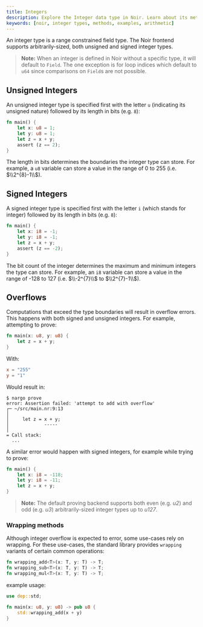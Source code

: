 ```yaml
---
title: Integers
description: Explore the Integer data type in Noir. Learn about its methods, see real-world examples, and grasp how to efficiently use Integers in your Noir code.
keywords: [noir, integer types, methods, examples, arithmetic]
---
```


An integer type is a range constrained field type. The Noir frontend supports arbitrarily-sized, both unsigned and signed integer types.

> **Note:** When an integer is defined in Noir without a specific type, it will default to `Field`. The one exception is for loop indices which default to `u64` since comparisons on `Field`s are not possible.

## Unsigned Integers

An unsigned integer type is specified first with the letter `u` (indicating its unsigned nature) followed by its length in bits (e.g. `8`):

```rust
fn main() {
    let x: u8 = 1;
    let y: u8 = 1;
    let z = x + y;
    assert (z == 2);
}
```

The length in bits determines the boundaries the integer type can store. For example, a `u8` variable can store a value in the range of 0 to 255 (i.e. $\\2^{8}-1\\$).

## Signed Integers

A signed integer type is specified first with the letter `i` (which stands for integer) followed by its length in bits (e.g. `8`):

```rust
fn main() {
    let x: i8 = -1;
    let y: i8 = -1;
    let z = x + y;
    assert (z == -2);
}
```

The bit count of the integer determines the maximum and minimum integers the type can store. For example, an `i8` variable can store a value in the range of -128 to 127 (i.e. $\\-2^{7}\\$ to $\\2^{7}-1\\$).

## Overflows

Computations that exceed the type boundaries will result in overflow errors. This happens with both signed and unsigned integers. For example, attempting to prove:

```rust
fn main(x: u8, y: u8) {
    let z = x + y;
}
```

With:

```toml
x = "255"
y = "1"
```

Would result in:

```
$ nargo prove
error: Assertion failed: 'attempt to add with overflow'
┌─ ~/src/main.nr:9:13
│
│     let z = x + y;
│             -----
│
= Call stack:
  ...
```

A similar error would happen with signed integers, for example while trying to prove:

```rust
fn main() {
    let x: i8 = -118;
    let y: i8 = -11;
    let z = x + y;
}
```

> **Note:** The default proving backend supports both even (e.g. _u2_) and odd (e.g. _u3_) arbitrarily-sized integer types up to _u127_.

### Wrapping methods

Although integer overflow is expected to error, some use-cases rely on wrapping. For these use-cases, the standard library provides `wrapping` variants of certain common operations:

```rust
fn wrapping_add<T>(x: T, y: T) -> T;
fn wrapping_sub<T>(x: T, y: T) -> T;
fn wrapping_mul<T>(x: T, y: T) -> T;
```

example usage:

```rust
use dep::std;

fn main(x: u8, y: u8) -> pub u8 {
    std::wrapping_add(x + y)
}
```
